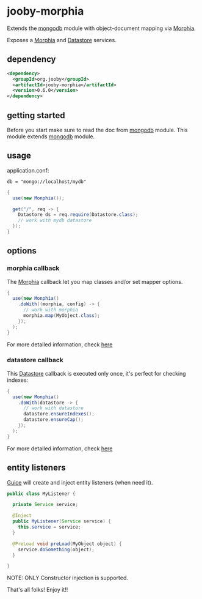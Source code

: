 # jooby-morphia

Extends the [mongodb](/doc/mongodb) module with object-document mapping via [Morphia](https://github.com/mongodb/morphia).

Exposes a [Morphia](https://rawgit.com/wiki/mongodb/morphia/javadoc/0.111/org/mongodb/morphia/Morphia.html) and [Datastore](https://rawgit.com/wiki/mongodb/morphia/javadoc/0.111/org/mongodb/morphia/Datastore.html) services.

## dependency

```xml
<dependency>
  <groupId>org.jooby</groupId>
  <artifactId>jooby-morphia</artifactId>
  <version>0.6.0</version>
</dependency>
```

## getting started

Before you start make sure to read the doc from [mongodb](/doc/mongodb) module. This module extends [mongodb](/doc/mongodb) module.

## usage

application.conf:

```properties
db = "mongo://localhost/mydb"
```

```java
{
  use(new Monphia());

  get("/", req -> {
    Datastore ds = req.require(Datastore.class);
    // work with mydb datastore
  });
}
```

## options

### morphia callback

The [Morphia](https://rawgit.com/wiki/mongodb/morphia/javadoc/0.111/org/mongodb/morphia/Morphia.html) callback let you map classes and/or set mapper options.

```java
{
  use(new Monphia()
    .doWith((morphia, config) -> {
      // work with morphia
      morphia.map(MyObject.class);
    });
  );
}
```

For more detailed information, check [here](https://github.com/mongodb/morphia/wiki/MappingObjects)

### datastore callback

This [Datastore](https://rawgit.com/wiki/mongodb/morphia/javadoc/0.111/org/mongodb/morphia/Datastore.html) callback is executed only once, it's perfect for checking indexes:

```java
{
  use(new Monphia()
    .doWith(datastore -> {
      // work with datastore
      datastore.ensureIndexes();
      datastore.ensureCap();
    });
  );
}
```

For more detailed information, check [here](https://github.com/mongodb/morphia/wiki/Datastore#ensure-indexes-and-caps)

## entity listeners

[Guice](https://github.com/google/guice) will create and inject entity listeners (when need it).


```java
public class MyListener {

  private Service service;

  @Inject
  public MyListener(Service service) {
    this.service = service;
  }

  @PreLoad void preLoad(MyObject object) {
    service.doSomething(object);
  }

}
```

NOTE: ONLY Constructor injection is supported.

That's all folks! Enjoy it!!
